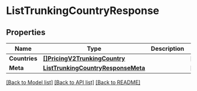 # ListTrunkingCountryResponse

## Properties

Name | Type | Description | Notes
------------ | ------------- | ------------- | -------------
**Countries** | [**[]PricingV2TrunkingCountry**](PricingV2TrunkingCountry.md) |  |[optional] 
**Meta** | [**ListTrunkingCountryResponseMeta**](ListTrunkingCountryResponseMeta.md) |  |[optional] 

[[Back to Model list]](../README.md#documentation-for-models) [[Back to API list]](../README.md#documentation-for-api-endpoints) [[Back to README]](../README.md)


